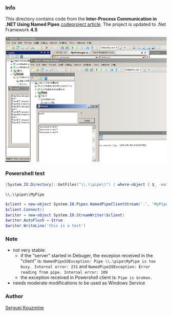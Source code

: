 ### Info

This directory contains code from the __Inter-Process Communication in .NET Using Named Pipes__
[codeproject article](https://www.codeproject.com/Articles/7176/Inter-Process-Communication-in-NET-Using-Named-Pip).
The project is updated to .Net Framework __4.5__

![eventlog](https://github.com/sergueik/powershell_samples/blob/master/external/csharp/basic-named-pipe2/screenshots/capture-test.png)

### Powershell test

```powershell
[System.IO.Directory]::GetFiles("\\.\\pipe\\") | where-object { $_ -match '.*myPipe' }
```
```text
\\.\\pipe\\MyPipe
```
```powershell
$client = new-object System.IO.Pipes.NamedPipeClientStream('.', 'MyPipe', [System.IO.Pipes.PipeDirection]::InOut, [System.IO.Pipes.PipeOptions]::None,  [System.Security.Principal.TokenImpersonationLevel]::Impersonation)
$client.Connect()
$writer = new-object System.IO.StreamWriter($client)
$writer.AutoFlush = $true
$writer.WriteLine('this is a test')
```

### Note


  * not very stable:
    + if the "server" started in Debuger, the excepion received in the "client" is: `NamedPipeIOException: Pipe \\.\pipe\MyPipe is too busy. Internal error: 231` and `NamedPipeIOException: Error reading from pipe. Internal error: 109` 
    + the exception received in Powershell client is: `Pipe is broken.`
  * needs moderate modifications to be used as Windows Service

### Author
[Serguei Kouzmine](kouzmine_serguei@yahoo.com)
